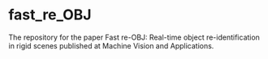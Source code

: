 # fast_re_OBJ
The repository for the paper Fast re-OBJ: Real-time object re-identification in rigid scenes published at Machine Vision and Applications.
